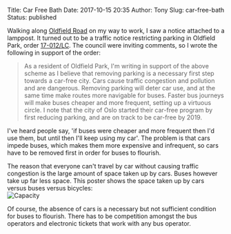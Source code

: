 Title: Car Free Bath
Date: 2017-10-15 20:35
Author: Tony
Slug: car-free-bath
Status: published

Walking along [Oldfield Road](http://www.openstreetmap.org/#map=18/51.37439/-2.37167) on my way to work, I saw a notice attached to a lamppost. It turned out to be a traffic notice restricting parking in Oldfield Park, order [17-012/LC](http://www.bathnes.gov.uk/services/streets-and-highway-maintenance/highway-improvements-traffic-management/traffic-regulatio-9). The council were inviting comments, so I wrote the following in support of the order:  

> As a resident of Oldfield Park, I'm writing in support of the above  
> scheme as I believe that removing parking is a necessary first step  
> towards a car-free city. Cars cause traffic congestion and pollution  
> and are dangerous. Removing parking will deter car use, and at the  
> same time make routes more navigable for buses. Faster bus journeys  
> will make buses cheaper and more frequent, setting up a virtuous  
> circle. I note that the city of Oslo started their car-free program by  
> first reducing parking, and are on track to be car-free by 2019.

  
I've heard people say, 'if buses were cheaper and more frequent then I'd use them, but until then I'll keep using my car'. The problem is that cars impede buses, which makes them more expensive and infrequent, so cars have to be removed first in order for buses to flourish.  
  
The reason that everyone can't travel by car without causing traffic congestion is the large amount of space taken up by cars. Buses however take up far less space. This poster shows the space taken up by cars versus buses versus bicycles:  
![Capacity]({static}/images/2017/picoftheday0012-space-60people.jpg)

Of course, the absence of cars is a necessary but not sufficient condition for buses to flourish. There has to be competition amongst the bus operators and electronic tickets that work with any bus operator.
